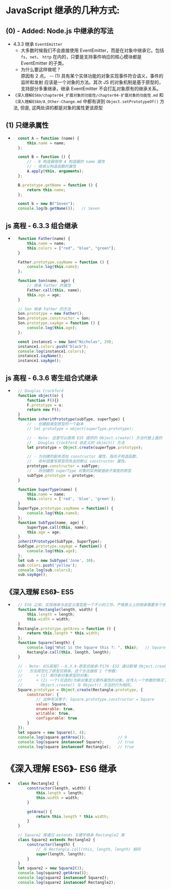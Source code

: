 # JavaScript 继承的几种方式: 


## (0) - Added: Node.js 中继承的写法
- 4.3.3 继承 `EventEmitter` 
    + 大多数时候我们不会直接使用 EventEmitter，而是在对象中继承它。包括 `fs`、`net`、
      `http` 在内的，只要是支持事件响应的核心模块都是 EventEmitter 的子类。
    + 为什么要这样做呢？  
      原因有 2 点。 -- (1) 具有某个实体功能的对象实现事件符合语义，事件的监听和发射
      应该是一个对象的方法。其次 JS 的对象机制是基于原型的，支持部分多重继承，继承
      EventEmitter 不会打乱对象原有的继承关系。 
- `《深入理解ES6》/chapter04_扩展对象的功能性/chapter04-扩展对象的功能性.md` 和 
  `《深入理解ES6》/A_Other-Change.md` 中都有讲到 `Object.setPrototypeOf()` 方法,
  但是, 这两处讲的都是对象的属性更该原型




## (1) 只继承属性
- ```js
    const A = function (name) {
        this.name = name;
    };

    const B = function () {
        // - B 构造器借用 A 构造器的 name 属性
        // - 继承父构造函数的属性
        A.apply(this, arguments);
    };

    B.prototype.getName = function () {
        return this.name;
    };

    const b = new B("Seven");
    console.log(b.getName());   // Seven
  ```


## js 高程 - 6.3.3 组合继承
- ```js
    function Father(name) {
        this.name = name;
        this.colors = ["red", "blue", "green"];
    }

    Father.prototype.sayName = function () {
        console.log(this.name);
    };

    function Son(name, age) {
        // 继承 Father 的属性
        Father.call(this, name);
        this.age = age;
    }

    // Son 继承 Father 的方法
    Son.prototype = new Father();
    Son.prototype.constructor = Son;
    Son.prototype.sayAge = function () {
        console.log(this.age);
    };

    const instance1 = new Son("Nicholas", 29);
    instance1.colors.push("black");
    console.log(instance1.colors);
    instance1.sayName();
    instance1.sayAge();
  ```


## js 高程 - 6.3.6 寄生组合式继承
- ```js
    // Douglas Crockford
    function object(o) {
        function F(){}
        F.prototype = o;
        return new F();
    }
    function inheritPrototype(subType, superType) {
        // - 创建超类型原型的一个副本
        // let prototype = object(superType.prototype);

        // - Note: 这里可以使用 ES5 提供的 Object.create() 方法代替上面的
        //   Douglas Crockford 自定义的 object() 方法
        let prototype = Object.create(superType.prototype);

        // - 为创建的副本添加 constructor 属性，指向子构造函数，
        //   弥补因重写原型而失去的默认 constructor 属性。
        prototype.constructor = subType;
        // - 将创建的 superType 对象的实例赋值给子类型的原型
        subType.prototype = prototype;
    }

    function SuperType(name) {
        this.name = name;
        this.colors = ['red', 'blue', 'green'];
    }
    SuperType.prototype.sayName = function() {
        console.log(this.name);
    };
    function SubType(name, age) {
        SuperType.call(this, name);
        this.age = age;
    }
    inheritPrototype(SubType, SuperType);
    SubType.prototype.sayAge = function() {
        console.log(this.age);
    };
    let sub = new SubType('Jone', 30);
    sub.colors.push('yellow');
    console.log(sub.colors);
    sub.sayAge();
  ```


## 《深入理解 ES6》- ES5
- ```js
    // ES6 之前，实现继承与自定义类型是一个不小的工作。严格意义上的继承需要多个步骤实现。示例:
    function Rectangle(length, width) {
        this.length = length;
        this.width = width;
    }
    Rectangle.prototype.getArea = function () {
        return this.length * this.width;
    };
    function Square(length) {
        console.log("What is the Square this ?: ", this);   // Square {}
        Rectangle.call(this, length, length);
    }

    // - Note: 《JS高程》--6.3.4-原型式继承-P170：ES5 通过新增 Object.create(): 
    //   方法规范化了原型式继承。这个方法接收 2 个参数: 
    //      + (1) 用作新对象原型的对象;
    //      + (2) 一个(可选的)为新对象定义额外属性的对象。在传入一个参数的情况下 
    //        Object.create() 与 Object() 方法的行为相同。
    Square.prototype = Object.create(Rectangle.prototype, {
        constructor: {
            // 这种写法等于: Square.prototype.constructor = Square
            value: Square,
            enumerable: true,
            writable: true,
            configurable: true
        }
    });
    let square = new Square(3, 4);
    console.log(square.getArea());              // 9
    console.log(square instanceof Square);      // true
    console.log(square instanceof Rectangle);   // true
  ```


# 《深入理解 ES6》- ES6 继承
- ```javascript
    class Rectangle2 {
        constructor(length, width) {
            this.length = length;
            this.width = width;
        }

        getArea() {
            return this.length * this.width;
        }
    }

    // Square2 类通过 extends 关键字继承 Rectangle2 类
    class Square2 extends Rectangle2 {
        constructor(length) {
            // 与 Rectangle.call(this, length, length) 相同
            super(length, length);
        }
    }
    let square2 = new Square2(3);
    console.log(square2.getArea());
    console.log(square2 instanceof Square2);
    console.log(square2 instanceof Rectangle2);
  ```

